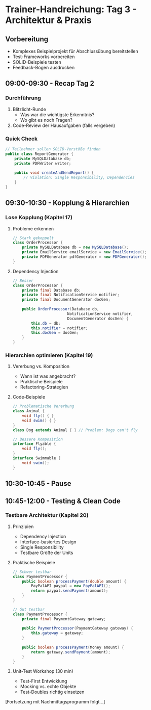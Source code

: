 # Trainer-Handreichung: Tag 3 - Architektur & Praxis

## Vorbereitung
- Komplexes Beispielprojekt für Abschlussübung bereitstellen
- Test-Frameworks vorbereiten
- SOLID-Beispiele testen
- Feedback-Bögen ausdrucken

## 09:00-09:30 - Recap Tag 2

### Durchführung
1. Blitzlicht-Runde
   - Was war die wichtigste Erkenntnis?
   - Wo gibt es noch Fragen?
2. Code-Review der Hausaufgaben (falls vergeben)

### Quick Check
```java
// Teilnehmer sollen SOLID-Verstöße finden
public class ReportGenerator {
    private MySQLDatabase db;
    private PDFWriter writer;
    
    public void createAndSendReport() {
        // Violation: Single Responsibility, Dependencies
    }
}
```

## 09:30-10:30 - Kopplung & Hierarchien

### Lose Kopplung (Kapitel 17)

1. Probleme erkennen
   ```java
   // Stark gekoppelt
   class OrderProcessor {
       private MySQLDatabase db = new MySQLDatabase();
       private EmailService emailService = new EmailService();
       private PDFGenerator pdfGenerator = new PDFGenerator();
   }
   ```

2. Dependency Injection
   ```java
   // Besser
   class OrderProcessor {
       private final Database db;
       private final NotificationService notifier;
       private final DocumentGenerator docGen;
       
       public OrderProcessor(Database db, 
                           NotificationService notifier,
                           DocumentGenerator docGen) {
           this.db = db;
           this.notifier = notifier;
           this.docGen = docGen;
       }
   }
   ```

### Hierarchien optimieren (Kapitel 19)

1. Vererbung vs. Komposition
   - Wann ist was angebracht?
   - Praktische Beispiele
   - Refactoring-Strategien

2. Code-Beispiele
   ```java
   // Problematische Vererbung
   class Animal {
       void fly() { }
       void swim() { }
   }
   class Dog extends Animal { } // Problem: Dogs can't fly
   
   // Bessere Komposition
   interface Flyable {
       void fly();
   }
   interface Swimmable {
       void swim();
   }
   ```

## 10:30-10:45 - Pause

## 10:45-12:00 - Testing & Clean Code

### Testbare Architektur (Kapitel 20)

1. Prinzipien
   - Dependency Injection
   - Interface-basiertes Design
   - Single Responsibility
   - Testbare Größe der Units

2. Praktische Beispiele
   ```java
   // Schwer testbar
   class PaymentProcessor {
       public boolean processPayment(double amount) {
           PayPalAPI paypal = new PayPalAPI();
           return paypal.sendPayment(amount);
       }
   }
   
   // Gut testbar
   class PaymentProcessor {
       private final PaymentGateway gateway;
       
       public PaymentProcessor(PaymentGateway gateway) {
           this.gateway = gateway;
       }
       
       public boolean processPayment(Money amount) {
           return gateway.sendPayment(amount);
       }
   }
   ```

3. Unit-Test Workshop (30 min)
   - Test-First Entwicklung
   - Mocking vs. echte Objekte
   - Test-Doubles richtig einsetzen

[Fortsetzung mit Nachmittagsprogramm folgt...]

